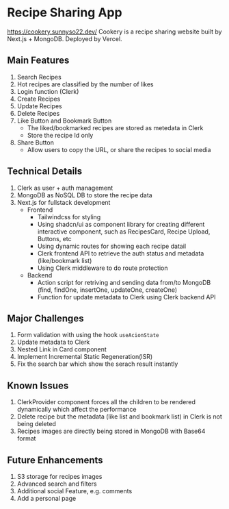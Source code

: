 # Recipe Sharing App

https://cookery.sunnyso22.dev/
Cookery is a recipe sharing website built by Next.js + MongoDB. Deployed by Vercel.

## Main Features

1. Search Recipes
2. Hot recipes are classified by the number of likes
3. Login function (Clerk)
4. Create Recipes
5. Update Recipes
6. Delete Recipes
7. Like Button and Bookmark Button
    - The liked/bookmarked recipes are stored as metedata in Clerk
    - Store the recipe Id only
8. Share Button
    - Allow users to copy the URL, or share the recipes to social media

## Technical Details

1. Clerk as user + auth management
2. MongoDB as NoSQL DB to store the recipe data
3. Next.js for fullstack development
    - Frontend
        - Tailwindcss for styling
        - Using shadcn/ui as component library for creating different interactive component, such as RecipesCard, Recipe Upload, Buttons, etc
        - Using dynamic routes for showing each recipe datail
        - Clerk frontend API to retrieve the auth status and metadata (like/bookmark list)
        - Using Clerk middleware to do route protection
    - Backend
        - Action script for retriving and sending data from/to MongoDB (find, findOne, insertOne, updateOne, createOne)
        - Function for update metadata to Clerk using Clerk backend API

## Major Challenges

1. Form validation with using the hook `useAcionState`
2. Update metadata to Clerk
3. Nested Link in Card component
4. Implement Incremental Static Regeneration(ISR)
5. Fix the search bar which show the serach result instantly

## Known Issues

1. ClerkProvider component forces all the children to be rendered dynamically which affect the performance
2. Delete recipe but the metadata (like list and bookmark list) in Clerk is not being deleted
3. Recipes images are directly being stored in MongoDB with Base64 format

## Future Enhancements

1. S3 storage for recipes images
2. Advanced search and filters
3. Additional social Feature, e.g. comments
4. Add a personal page
